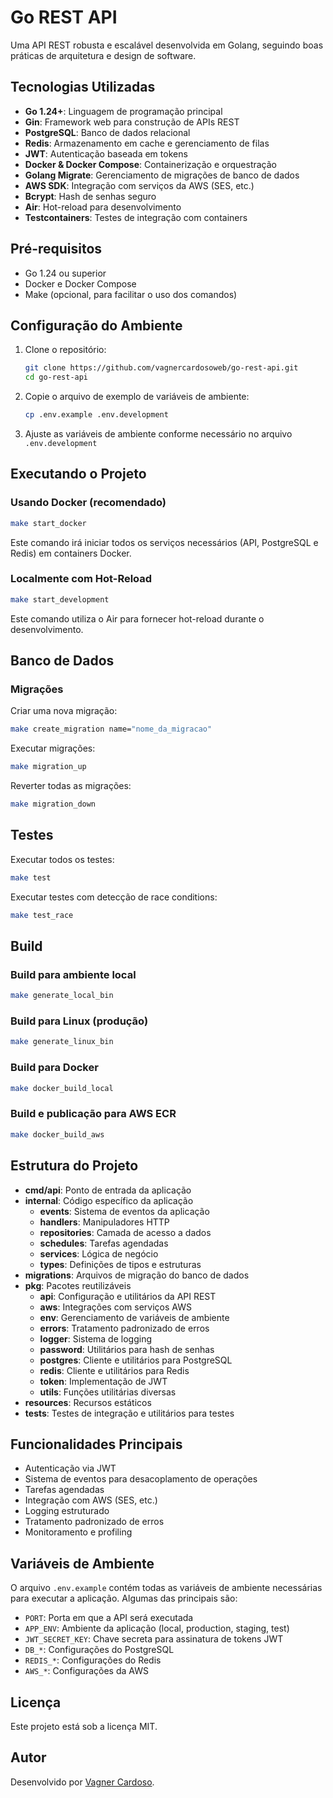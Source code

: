 # Go REST API

Uma API REST robusta e escalável desenvolvida em Golang, seguindo boas práticas de arquitetura e design de software.

## Tecnologias Utilizadas

- **Go 1.24+**: Linguagem de programação principal
- **Gin**: Framework web para construção de APIs REST
- **PostgreSQL**: Banco de dados relacional
- **Redis**: Armazenamento em cache e gerenciamento de filas
- **JWT**: Autenticação baseada em tokens
- **Docker & Docker Compose**: Containerização e orquestração
- **Golang Migrate**: Gerenciamento de migrações de banco de dados
- **AWS SDK**: Integração com serviços da AWS (SES, etc.)
- **Bcrypt**: Hash de senhas seguro
- **Air**: Hot-reload para desenvolvimento
- **Testcontainers**: Testes de integração com containers

## Pré-requisitos

- Go 1.24 ou superior
- Docker e Docker Compose
- Make (opcional, para facilitar o uso dos comandos)

## Configuração do Ambiente

1. Clone o repositório:

   ```bash
   git clone https://github.com/vagnercardosoweb/go-rest-api.git
   cd go-rest-api
   ```

2. Copie o arquivo de exemplo de variáveis de ambiente:

   ```bash
   cp .env.example .env.development
   ```

3. Ajuste as variáveis de ambiente conforme necessário no arquivo `.env.development`

## Executando o Projeto

### Usando Docker (recomendado)

```bash
make start_docker
```

Este comando irá iniciar todos os serviços necessários (API, PostgreSQL e Redis) em containers Docker.

### Localmente com Hot-Reload

```bash
make start_development
```

Este comando utiliza o Air para fornecer hot-reload durante o desenvolvimento.

## Banco de Dados

### Migrações

Criar uma nova migração:

```bash
make create_migration name="nome_da_migracao"
```

Executar migrações:

```bash
make migration_up
```

Reverter todas as migrações:

```bash
make migration_down
```

## Testes

Executar todos os testes:

```bash
make test
```

Executar testes com detecção de race conditions:

```bash
make test_race
```

## Build

### Build para ambiente local

```bash
make generate_local_bin
```

### Build para Linux (produção)

```bash
make generate_linux_bin
```

### Build para Docker

```bash
make docker_build_local
```

### Build e publicação para AWS ECR

```bash
make docker_build_aws
```

## Estrutura do Projeto

- **cmd/api**: Ponto de entrada da aplicação
- **internal**: Código específico da aplicação
  - **events**: Sistema de eventos da aplicação
  - **handlers**: Manipuladores HTTP
  - **repositories**: Camada de acesso a dados
  - **schedules**: Tarefas agendadas
  - **services**: Lógica de negócio
  - **types**: Definições de tipos e estruturas
- **migrations**: Arquivos de migração do banco de dados
- **pkg**: Pacotes reutilizáveis
  - **api**: Configuração e utilitários da API REST
  - **aws**: Integrações com serviços AWS
  - **env**: Gerenciamento de variáveis de ambiente
  - **errors**: Tratamento padronizado de erros
  - **logger**: Sistema de logging
  - **password**: Utilitários para hash de senhas
  - **postgres**: Cliente e utilitários para PostgreSQL
  - **redis**: Cliente e utilitários para Redis
  - **token**: Implementação de JWT
  - **utils**: Funções utilitárias diversas
- **resources**: Recursos estáticos
- **tests**: Testes de integração e utilitários para testes

## Funcionalidades Principais

- Autenticação via JWT
- Sistema de eventos para desacoplamento de operações
- Tarefas agendadas
- Integração com AWS (SES, etc.)
- Logging estruturado
- Tratamento padronizado de erros
- Monitoramento e profiling

## Variáveis de Ambiente

O arquivo `.env.example` contém todas as variáveis de ambiente necessárias para executar a aplicação. Algumas das principais são:

- `PORT`: Porta em que a API será executada
- `APP_ENV`: Ambiente da aplicação (local, production, staging, test)
- `JWT_SECRET_KEY`: Chave secreta para assinatura de tokens JWT
- `DB_*`: Configurações do PostgreSQL
- `REDIS_*`: Configurações do Redis
- `AWS_*`: Configurações da AWS

## Licença

Este projeto está sob a licença MIT.

## Autor

Desenvolvido por [Vagner Cardoso](https://github.com/vagnercardosoweb).
